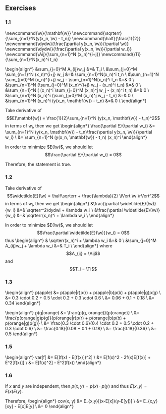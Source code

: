 ## Exercises
### 1.1
\newcommand{\w}{\mathbf{w}}
\newcommand{\sqrterr}{\sum_{n=1}^N(y(x_n, \w) - t_n)}
\newcommand{\half}{\frac{1}{2}}
\newcommand{\dydw}{\frac{\partial y(x_n, \w)}{\partial \w}}
\newcommand{\dydwi}{\frac{\partial y(x_n, \w)}{\partial w_i}}
\newcommand{\Aij}{\sum_{n=1}^N (x_n)^{i+j}}
\newcommand{\Ti}{\sum_{n=1}^N(x_n)^i t_n}

\begin{align*}
&\sum_{j=0}^M A_{ij}w_j &=& T_i \\
&\sum_{j=0}^M \sum_{n=1}^N (x_n)^{i+j} w_j &=& \sum_{n=1}^N(x_n)^i t_n \\
&\sum_{n=1}^N \sum_{j=0}^M (x_n)^{i+j} w_j - \sum_{n=1}^N(x_n)^i t_n &=& 0 \\
&\sum_{n=1}^N (\sum_{j=0}^M (x_n)^{i+j} w_j - (x_n)^i t_n) &=& 0 \\
&\sum_{n=1}^N ( (x_n)^i \sum_{j=0}^M (x_n)^j w_j - (x_n)^i t_n) &=& 0 \\
&\sum_{n=1}^N (x_n)^i (\sum_{j=0}^M (x_n)^j w_j - t_n) &=& 0 \\
&\sum_{n=1}^N (x_n)^i (y(x_n, \mathbf{w}) - t_n) &=& 0 \\
\end{align*}

Take derivative of
$$E(\mathbf{w}) = \frac{1}{2}\sum_{n=1}^N (y(x_n, \mathbf{w}) - t_n)^2$$
in terms of $w_i$, then we get
\begin{align*}
\frac{\partial E}{\partial w_i} &= \sum_{n=1}^N (y(x_n, \mathbf{w}) - t_n)\frac{\partial y(x_n, \w)}{\partial w_i} \\
&= \sum_{n=1}^N (y(x_n, \mathbf{w}) - t_n) (x_n)^i
\end{align*}

In order to minimize $E(\w)$, we should let
$$\frac{\partial E}{\partial w_i} = 0$$

Therefore, the statement is true.

### 1.2
Take derivative of
$$\widetilde{E}(\w) = \half\sqrterr + \frac{\lambda}{2} \lVert \w \rVert^2$$
in terms of $w_i$, then we get
\begin{align*}
&\frac{\partial \widetilde{E}(\w)}{w_i} &=& \sqrterr^2\dydwi + \lambda w_i \\
&\frac{\partial \widetilde{E}(\w)}{w_i} &=& \sqrterr(x_n)^i + \lambda w_i \\
\end{align*}

In order to minimize $E(\w)$, we should let
$$\frac{\partial \widetilde{E}(\w)}{w_i} = 0$$
thus
\begin{align*}
& \sqrterr(x_n)^i + \lambda w_i  &=& 0 \\
&\sum_{j=0}^M A_{ij}w_j + \lambda w_i &=& T_i \\
\end{align*}
where $$A_{ij} = \Aij$$ and $$T_i = \Ti$$

### 1.3
\begin{align*}
p(apple) &= p(apple|r)p(r) + p(apple|b)p(b) + p(apple|g)p(g) \\
                      &= 0.3 \cdot 0.2 + 0.5 \cdot 0.2 + 0.3 \cdot 0.6 \\
                      &= 0.06 + 0.1 + 0.18 \\
                      &= 0.34
\end{align*}

\begin{align*}
p(g|orange) &= \frac{p(g, orange)}{p(orange)} \\
            &= \frac{p(orange|g)p(g)}{p(orange|r)p(r) + p(orange|b)p(b) + p(orange|g)p(g)} \\
            &= \frac{0.3 \cdot 0.6}{0.4 \cdot 0.2 + 0.5 \cdot 0.2 + 0.3 \cdot 0.6} \\
            &= \frac{0.18}{0.08 + 0.1 + 0.18} \\
            &= \frac{0.18}{0.36} \\
            &= 0.5
\end{align*}

### 1.5
\begin{align*}
var[f] &= E[(f(x) - E[f(x)])^2] \\
       &= E[f(x)^2 - 2f(x)E[f(x)] + E^2[f(x)]] \\
       &= E[f(x)^2] - E^2(f(x))
\end{align*}

### 1.6
If $x$ and $y$ are independent, then $p(x, y) = p(x) \cdot p(y)$ and thus $E(x,y)=E(x)E(y)$.

Therefore,
\begin{align*}
cov(x, y) &= E_{x,y}[(x-E[x])(y-E[y])] \\
          &= E_{x,y}[xy] - E[x]E[y] \\
          &= 0
\end{align*}
